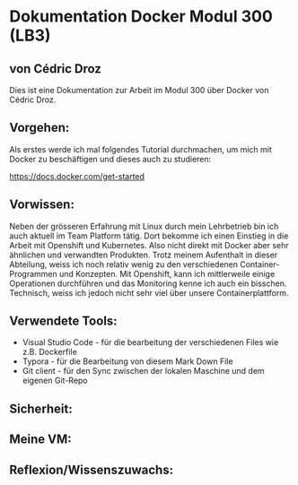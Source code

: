 # Dokumentation Docker Modul 300 (LB3)

## von Cédric Droz

Dies ist eine Dokumentation zur Arbeit im Modul 300 über Docker von Cédric Droz.



## Vorgehen:

Als erstes werde ich mal folgendes Tutorial durchmachen, um mich mit Docker zu beschäftigen und dieses auch zu studieren:

<https://docs.docker.com/get-started>







## Vorwissen:

Neben der grösseren Erfahrung mit Linux durch mein Lehrbetrieb bin ich auch aktuell im Team Platform tätig. Dort bekomme ich einen Einstieg in die Arbeit mit Openshift und Kubernetes. Also nicht direkt mit Docker aber sehr ähnlichen und verwandten Produkten. Trotz meinem Aufenthalt in dieser Abteilung, weiss ich noch relativ wenig zu den verschiedenen Container-Programmen und Konzepten. Mit Openshift, kann ich mittlerweile einige Operationen durchführen und das Monitoring kenne ich auch ein bisschen. Technisch, weiss ich jedoch nicht sehr viel über unsere Containerplattform. 



## Verwendete Tools:

- Visual Studio Code - für die bearbeitung der verschiedenen Files wie z.B. Dockerfile
- Typora - für die Bearbeitung von diesem Mark Down File
- Git client - für den Sync zwischen der lokalen Maschine und dem eigenen Git-Repo



## Sicherheit:





## Meine VM:





## Reflexion/Wissenszuwachs:

